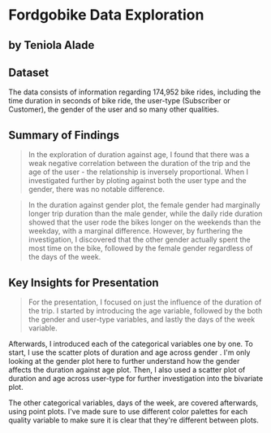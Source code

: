 # Fordgobike Data Exploration
## by Teniola Alade


## Dataset

The data consists of information regarding 174,952 bike rides, including the time duration in seconds of bike ride, the user-type (Subscriber or Customer), the gender of the user and so many other qualities.


## Summary of Findings

> In the exploration of duration against age, I found that there was a weak negative correlation between the 
duration of the trip and the age of the user - the relationship is inversely proportional. When I investigated further by ploting against both the user type and the gender, there was no notable difference.

> In the duration against gender plot, the female gender had marginally longer trip duration than the male gender,
while the daily ride duration showed that the user rode the bikes longer on the weekends than the weekday, with a marginal difference. However,
by furthering the investigation, I discovered that the other gender actually spent the most time on the bike, followed by the female gender regardless of the days of the week.



## Key Insights for Presentation

> For the presentation, I focused on just the influence of the duration of the trip. 
I started by introducing the age variable, followed by the both the gender and user-type variables, and lastly the days of the week variable.

Afterwards, I introduced each of the categorical variables one by one. To start,
I use the scatter plots of duration and age across gender . I'm only looking at
the gender plot here to further understand how the gender affects the duration against age plot.
Then, I also used a scatter plot of duration and age across user-type for further investigation
into the bivariate plot.

The other categorical variables, days of the week, are covered afterwards, using point plots. I've made
sure to use different color palettes for each quality variable to make sure it
is clear that they're different between plots.